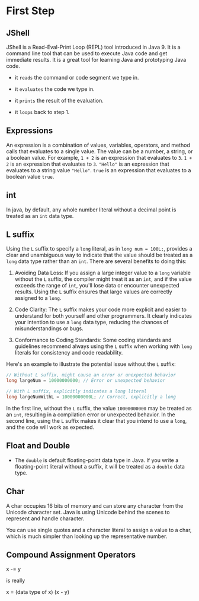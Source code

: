 # First Step

## JShell

JShell is a Read-Eval-Print Loop (REPL) tool introduced in Java 9. It is a command line tool that can be used to execute Java code and get immediate results. It is a great tool for learning Java and prototyping Java code.

- it `reads` the command or code segment we type in.

- it `evaluates` the code we type in.

- it `prints` the result of the evaluation.

- it `loops` back to step 1.

## Expressions

An expression is a combination of values, variables, operators, and method calls that evaluates to a single value. The value can be a number, a string, or a boolean value. For example, `1 + 2` is an expression that evaluates to `3`. `1 + 2` is an expression that evaluates to `3`. `"Hello"` is an expression that evaluates to a string value `"Hello"`. `true` is an expression that evaluates to a boolean value `true`.

## int

In java, by default, any whole number literal without a decimal point is treated as an `int` data type.

## L suffix

Using the `L` suffix to specify a `long` literal, as in `long num = 100L;`, provides a clear and unambiguous way to indicate that the value should be treated as a `long` data type rather than an `int`. There are several benefits to doing this:

1. Avoiding Data Loss: If you assign a large integer value to a `long` variable without the `L` suffix, the compiler might treat it as an `int`, and if the value exceeds the range of `int`, you'll lose data or encounter unexpected results. Using the `L` suffix ensures that large values are correctly assigned to a `long`.

2. Code Clarity: The `L` suffix makes your code more explicit and easier to understand for both yourself and other programmers. It clearly indicates your intention to use a `long` data type, reducing the chances of misunderstandings or bugs.

3. Conformance to Coding Standards: Some coding standards and guidelines recommend always using the `L` suffix when working with `long` literals for consistency and code readability.

Here's an example to illustrate the potential issue without the `L` suffix:

```java
// Without L suffix, might cause an error or unexpected behavior
long largeNum = 10000000000; // Error or unexpected behavior

// With L suffix, explicitly indicates a long literal
long largeNumWithL = 10000000000L; // Correct, explicitly a long
```

In the first line, without the `L` suffix, the value `10000000000` may be treated as an `int`, resulting in a compilation error or unexpected behavior. In the second line, using the `L` suffix makes it clear that you intend to use a `long`, and the code will work as expected.

## Float and Double

- The `double` is default floating-point data type in Java. If you write a floating-point literal without a suffix, it will be treated as a `double` data type.

## Char

A char occupies 16 bits of memory and can store any character from the Unicode character set. Java is using Unicode behind the scenes to represent and handle character.

You can use single quotes and a character literal to assign a value to a char, which is much simpler than looking up the representative number.


## Compound Assignment Operators

x -= y

is really

x = (data type of x) (x - y)
